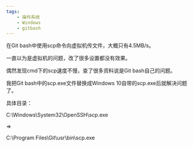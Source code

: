 ```yaml
---
tags:
    - 操作系统
    - Windows
    - gitbash
---
```


在Git bash中使用scp命令向虚拟机传文件，大概只有4.5MB/s。

一直以为是虚拟机的问题，改了很多设置都没有效果。

偶然发现cmd下的scp速度不慢，查了很多资料说是Git bash自己的问题。

我把Git bash中的scp.exe文件替换成Windows 10自带的scp.exe后就解决问题了。

具体目录：

C:\Windows\System32\OpenSSH\scp.exe

=>

C:\Program Files\Git\usr\bin\scp.exe
